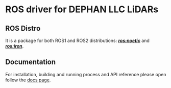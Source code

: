 # ROS driver for DEPHAN LLC LiDARs

## ROS Distro
It is a package for both ROS1 and ROS2 distributions: [***ros:noetic***](http://wiki.ros.org/noetic) and [***ros:iron***](https://docs.ros.org/en/iron/index.html). 

## Documentation
For installation, building and running process and API reference please open follow the [docs page](https://dephan-llc.github.io/dephan-ros-driver/docs/).
